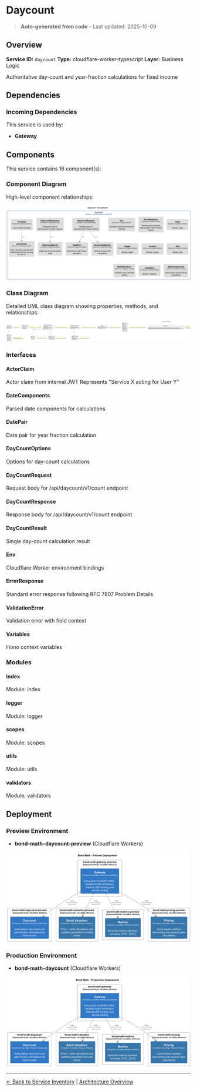 # Daycount

> **Auto-generated from code** - Last updated: 2025-10-09

## Overview

**Service ID:** `daycount` **Type:** cloudflare-worker-typescript **Layer:**
Business Logic

Authoritative day-count and year-fraction calculations for fixed income

## Dependencies

### Incoming Dependencies

This service is used by:

- **Gateway**

## Components

This service contains 16 component(s):

### Component Diagram

High-level component relationships:

![Daycount Component Diagram](../../diagrams/structurizr-Components_daycount.png)

### Class Diagram

Detailed UML class diagram showing properties, methods, and relationships:

![Daycount Class Diagram](../../diagrams/class-diagram-daycount.png)

### Interfaces

#### ActorClaim

Actor claim from internal JWT Represents "Service X acting for User Y"

#### DateComponents

Parsed date components for calculations

#### DatePair

Date pair for year fraction calculation

#### DayCountOptions

Options for day-count calculations

#### DayCountRequest

Request body for /api/daycount/v1/count endpoint

#### DayCountResponse

Response body for /api/daycount/v1/count endpoint

#### DayCountResult

Single day-count calculation result

#### Env

Cloudflare Worker environment bindings

#### ErrorResponse

Standard error response following RFC 7807 Problem Details

#### ValidationError

Validation error with field context

#### Variables

Hono context variables

### Modules

#### index

Module: index

#### logger

Module: logger

#### scopes

Module: scopes

#### utils

Module: utils

#### validators

Module: validators

## Deployment

### Preview Environment

- **bond-math-daycount-preview** (Cloudflare Workers)

![Preview Deployment Diagram](../../diagrams/structurizr-Deployment_preview.png)

### Production Environment

- **bond-math-daycount** (Cloudflare Workers)

![Production Deployment Diagram](../../diagrams/structurizr-Deployment_production.png)

---

[← Back to Service Inventory](../services.md) |
[Architecture Overview](../index.md)
